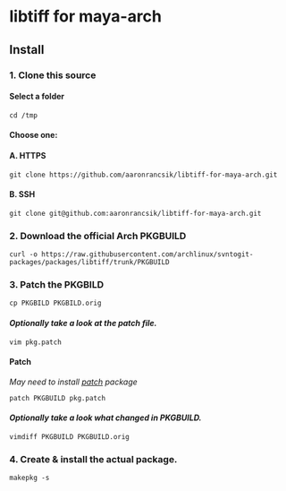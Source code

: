 # libtiff for maya-arch 
## Install
### 1. Clone this source
#### Select a folder
`cd /tmp`
#### Choose one:
#### A. HTTPS 
`git clone https://github.com/aaronrancsik/libtiff-for-maya-arch.git`
#### B. SSH 
`git clone git@github.com:aaronrancsik/libtiff-for-maya-arch.git`
### 2. Download the official Arch PKGBUILD 
`curl -o https://raw.githubusercontent.com/archlinux/svntogit-packages/packages/libtiff/trunk/PKGBUILD`
### 3. Patch the PKGBILD 

`cp PKGBILD PKGBILD.orig`

#### *Optionally take a look at the patch file.*

`vim pkg.patch`

#### Patch
*May need to install [patch](https://archlinux.org/packages/core/x86_64/patch/) package*

`patch PKGBUILD pkg.patch`

#### *Optionally take a look what changed in PKGBUILD.*

`vimdiff PKGBUILD PKGBUILD.orig`

### 4. Create & install the actual package.
`makepkg -s`


